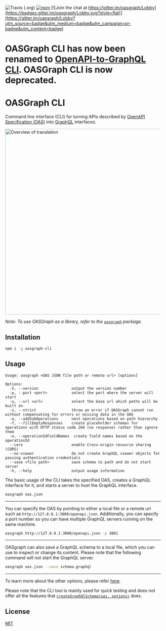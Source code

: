 ![Travis (.org)](https://img.shields.io/travis/strongloop/oasgraph.svg?style=flat)
[![npm](https://img.shields.io/npm/v/oasgraph-cli.svg?style=flat)](https://www.npmjs.com/package/oasgraph-cli)
[![Join the chat at https://gitter.im/oasgraph/Lobby](https://badges.gitter.im/oasgraph/Lobby.svg?style=flat)](https://gitter.im/oasgraph/Lobby?utm_source=badge&utm_medium=badge&utm_campaign=pr-badge&utm_content=badge)

# OASGraph CLI has now been renamed to [OpenAPI-to-GraphQL CLI](https://github.com/IBM/openapi-to-graphql/tree/master/packages/openapi-to-graphql-cli). OASGraph CLI is now deprecated. 

# OASGraph CLI
Command line interface (CLI) for turning APIs described by [OpenAPI Specification (OAS)](https://github.com/OAI/OpenAPI-Specification) into [GraphQL](https://graphql.org/) interfaces.

<img src="https://raw.githubusercontent.com/strongloop/oasgraph/master/docs/translation.png" alt="Overview of translation" width="600">

_Note: To use OASGraph as a library, refer to the [`oasgraph`](https://github.com/strongloop/oasgraph/tree/master/packages/oasgraph) package._


## Installation

```bash
npm i -g oasgraph-cli
```


## Usage

```
Usage: oasgraph <OAS JSON file path or remote url> [options]

Options:
  -V, --version               output the version number
  -p, --port <port>           select the port where the server will start
  -u, --url <url>             select the base url which paths will be built on
  -s, --strict                throw an error if OASGraph cannot run without compensating for errors or missing data in the OAS
  -a, --addSubOperations      nest operations based on path hierarchy
  -f, --fillEmptyResponses    create placeholder schemas for operations with HTTP status code 204 (no response) rather than ignore them
  -o, --operationIdFieldNames  create field names based on the operationId
  --cors                      enable Cross-origin resource sharing (CORS)
  --no-viewer                 do not create GraphQL viewer objects for passing authentication credentials
  --save <file path>          save schema to path and do not start server
  -h, --help                  output usage information
```

The basic usage of the CLI takes the specified OAS, creates a GraphQL interface for it, and starts a server to host the GraphQL interface.

```sh
oasgraph oas.json
```

***

You can specify the OAS by pointing to either a local file or a remote url such as `http://127.0.0.1:3000/openapi.json`. Additionally, you can specify a port number so you can have multiple GraphQL servers running on the same machine.

```sh
oasgraph http://127.0.0.1:3000/openapi.json -p 3001
```

***

OASgraph can also save a GraphQL schema to a local file, which you can use to inspect or change its content. Please note that the following command will not start the GraphQL server.

```sh
oasgraph oas.json --save schema.graphql
```

***

To learn more about the other options, please refer [here](https://github.com/strongloop/oasgraph/tree/master/packages/oasgraph#options).

Please note that the CLI tool is mainly used for quick testing and does not offer all the features that [`createGraphQlSchema(oas, options)`](https://github.com/strongloop/oasgraph/tree/master/packages/oasgraph#usage) does.


## License
[MIT](./LICENSE.md)